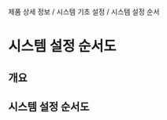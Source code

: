 <!--breadcrumb:제품 상세 정보 / 시스템 기초 설정 / 시스템 설정 순서--><span class="md-breadcrumb">제품 상세 정보 / 시스템 기초 설정 / 시스템 설정 순서</span>
# 시스템 설정 순서도
<!--5th-h2-toc-->
## 개요

## 시스템 설정 순서도

